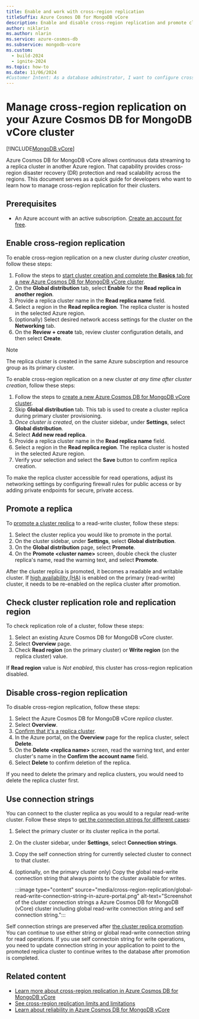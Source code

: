 ```yaml
---
title: Enable and work with cross-region replication
titleSuffix: Azure Cosmos DB for MongoDB vCore
description: Enable and disable cross-region replication and promote cluster replica in another region for disaster recovery (DR) in Azure Cosmos DB for MongoDB vCore.
author: niklarin
ms.author: nlarin
ms.service: azure-cosmos-db
ms.subservice: mongodb-vcore
ms.custom:
  - build-2024
  - ignite-2024
ms.topic: how-to
ms.date: 11/06/2024
#Customer Intent: As a database adminstrator, I want to configure cross-region replication, so that I can have disaster recovery plans in the event of a regional outage.
---
```


# Manage cross-region replication on your Azure Cosmos DB for MongoDB vCore cluster

[!INCLUDE[MongoDB vCore](~/reusable-content/ce-skilling/azure/includes/cosmos-db/includes/appliesto-mongodb-vcore.md)]

Azure Cosmos DB for MongoDB vCore allows continuous data streaming to a replica cluster in another Azure region. That capability provides cross-region disaster recovery (DR) protection and read scalability across the regions. This document serves as a quick guide for developers who want to learn how to manage cross-region replication for their clusters.

## Prerequisites

- An Azure account with an active subscription. [Create an account for free](https://azure.microsoft.com/free).

## Enable cross-region replication

To enable cross-region replication on a new cluster *during cluster creation*, follow these steps:

1. Follow the steps to [start cluster creation and complete the **Basics** tab for a new Azure Cosmos DB for MongoDB vCore cluster](./quickstart-portal.md#create-a-cluster).
1. On the **Global distribution** tab, select **Enable** for the **Read replica in another region**.
1. Provide a replica cluster name in the **Read replica name** field. 
1. Select a region in the **Read replica region**. The replica cluster is hosted in the selected Azure region.
1. (optionally) Select desired network access settings for the cluster on the **Networking** tab.
1. On the **Review + create** tab, review cluster configuration details, and then select **Create**. 

> [!NOTE]
> The replica cluster is created in the same Azure subscirption and resource group as its primary cluster.

To enable cross-region replication on a new cluster *at any time after cluster creation*, follow these steps:

1. Follow the steps to [create a new Azure Cosmos DB for MongoDB vCore cluster](./quickstart-portal.md#create-a-cluster).
1. Skip **Global distribution** tab. This tab is used to create a cluster replica during primary cluster provisioning.
1. *Once cluster is created*, on the cluster sidebar, under **Settings**, select **Global distribution**.
1. Select **Add new read replica**.
1. Provide a replica cluster name in the **Read replica name** field. 
1. Select a region in the **Read replica region**. The replica cluster is hosted in the selected Azure region.
1. Verify your selection and select the **Save** button to confirm replica creation.

To make the replica cluster accessible for read operations, adjust its networking settings by configuring firewall rules for public access or by adding private endpoints for secure, private access.

## Promote a replica

To [promote a cluster replica](./cross-region-replication.md#replica-cluster-promotion) to a read-write cluster, follow these steps:

1. Select the cluster replica you would like to promote in the portal.
1. On the cluster sidebar, under **Settings**, select **Global distribution**.
1. On the **Global distribution** page, select **Promote**.
1. On the **Promote \<cluster name>** screen, double check the cluster replica's name, read the warning text, and select **Promote**.

After the cluster replica is promoted, it becomes a readable and writable cluster. If [high availability (HA)](./high-availability.md) is enabled on the primary (read-write) cluster, it needs to be re-enabled on the replica cluster after promotion.

## Check cluster replication role and replication region

To check replication role of a cluster, follow these steps:
1. Select an existing Azure Cosmos DB for MongoDB vCore cluster.
1. Select **Overview** page.
1. Check **Read region** (on the primary cluster) or **Write region** (on the replica cluster) value.

If **Read region** value is *Not enabled*, this cluster has cross-region replication disabled.

## Disable cross-region replication

To disable cross-region replication, follow these steps:

1. Select the Azure Cosmos DB for MongoDB vCore *replica* cluster.
1. Select **Overview**.
1. [Confirm that it's a replica cluster](#check-cluster-replication-role-and-replication-region).
1. In the Azure portal, on the **Overview** page for the replica cluster, select **Delete**.
1. On the **Delete \<replica name>** screen, read the warning text, and enter cluster's name in the **Confirm the account name** field.
1. Select **Delete** to confirm deletion of the replica.

If you need to delete the primary and replica clusters, you would need to delete the replica cluster first.

## Use connection strings

You can connect to the cluster replica as you would to a regular read-write cluster. 
Follow these steps to [get the connection strings for different cases](./cross-region-replication.md#continuous-writes-read-operations-on-cluster-replicas-and-connection-strings):

1. Select the primary cluster or its cluster replica in the portal.
1. On the cluster sidebar, under **Settings**, select **Connection strings**.
1. Copy the self connection string for currently selected cluster to connect to that cluster.
1. (optionally, on the primary cluster only) Copy the global read-write connection string that always points to the cluster available for writes.

    :::image type="content" source="media/cross-region-replication/global-read-write-connection-string-in-azure-portal.png" alt-text="Screenshot of the cluster connection strings a Azure Cosmos DB for MongoDB (vCore) cluster including global read-write connection string and self connection string.":::

Self connection strings are preserved after [the cluster replica promotion](./cross-region-replication.md#replica-cluster-promotion). You can continue to use either string or global read-write connection string for read operations. If you use self connectoin string for write operations, you need to update connection string in your application to point to the promoted replica cluster to continue writes to the database after promotion is completed.

## Related content

- [Learn more about cross-region replication in Azure Cosmos DB for MongoDB vCore](./cross-region-replication.md)
- [See cross-region replication limits and limitations](./limits.md#cross-region-replication)
- [Learn about reliability in Azure Cosmos DB for MongoDB vCore](/azure/reliability/reliability-cosmos-mongodb)
